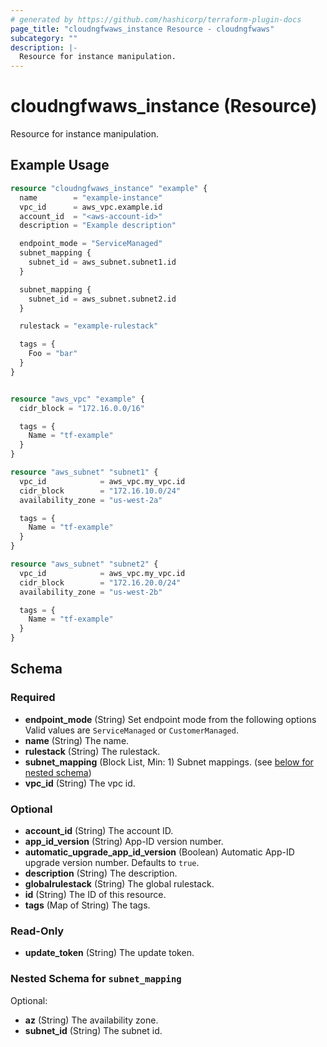 ```yaml
---
# generated by https://github.com/hashicorp/terraform-plugin-docs
page_title: "cloudngfwaws_instance Resource - cloudngfwaws"
subcategory: ""
description: |-
  Resource for instance manipulation.
---
```


# cloudngfwaws_instance (Resource)

Resource for instance manipulation.

## Example Usage

```terraform
resource "cloudngfwaws_instance" "example" {
  name        = "example-instance"
  vpc_id      = aws_vpc.example.id
  account_id  = "<aws-account-id>"
  description = "Example description"

  endpoint_mode = "ServiceManaged"
  subnet_mapping {
    subnet_id = aws_subnet.subnet1.id
  }

  subnet_mapping {
    subnet_id = aws_subnet.subnet2.id
  }

  rulestack = "example-rulestack"

  tags = {
    Foo = "bar"
  }
}


resource "aws_vpc" "example" {
  cidr_block = "172.16.0.0/16"

  tags = {
    Name = "tf-example"
  }
}

resource "aws_subnet" "subnet1" {
  vpc_id            = aws_vpc.my_vpc.id
  cidr_block        = "172.16.10.0/24"
  availability_zone = "us-west-2a"

  tags = {
    Name = "tf-example"
  }
}

resource "aws_subnet" "subnet2" {
  vpc_id            = aws_vpc.my_vpc.id
  cidr_block        = "172.16.20.0/24"
  availability_zone = "us-west-2b"

  tags = {
    Name = "tf-example"
  }
}
```

<!-- schema generated by tfplugindocs -->
## Schema

### Required

- **endpoint_mode** (String) Set endpoint mode from the following options Valid values are `ServiceManaged` or `CustomerManaged`.
- **name** (String) The name.
- **rulestack** (String) The rulestack.
- **subnet_mapping** (Block List, Min: 1) Subnet mappings. (see [below for nested schema](#nestedblock--subnet_mapping))
- **vpc_id** (String) The vpc id.

### Optional

- **account_id** (String) The account ID.
- **app_id_version** (String) App-ID version number.
- **automatic_upgrade_app_id_version** (Boolean) Automatic App-ID upgrade version number. Defaults to `true`.
- **description** (String) The description.
- **globalrulestack** (String) The global rulestack.
- **id** (String) The ID of this resource.
- **tags** (Map of String) The tags.

### Read-Only

- **update_token** (String) The update token.

<a id="nestedblock--subnet_mapping"></a>
### Nested Schema for `subnet_mapping`

Optional:

- **az** (String) The availability zone.
- **subnet_id** (String) The subnet id.


